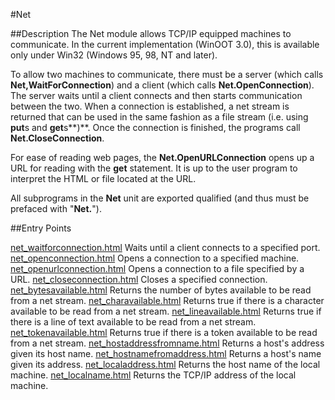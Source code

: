
#Net

##Description
The Net module allows TCP/IP equipped machines to communicate. In the current implementation (WinOOT 3.0), this is available only under Win32 (Windows 95, 98, NT and later).

To allow two machines to communicate, there must be a server (which calls **Net,WaitForConnection**) and a client (which calls **Net.OpenConnection**). The server waits until a client connects and then starts communication between the two. When a connection is established, a net stream is returned that can be used in the same fashion as a file stream (i.e. using **put**s and **get**s**)**.  Once the connection is finished, the programs call **Net.CloseConnection**.

For ease of reading web pages, the **Net.OpenURLConnection** opens up a URL for reading with the **get** statement. It is up to the user program to interpret the HTML or file located at the URL.

All subprograms in the **Net** unit are exported qualified (and thus must be prefaced with "**Net.**").


##Entry Points

[net_waitforconnection.html](**WaitForConnection**)   Waits until a client connects to a specified port.
[net_openconnection.html](**OpenConnection**)   Opens a connection to a specified machine.
[net_openurlconnection.html](**OpenURLConnection**)   Opens a connection to a file specified by a URL.
[net_closeconnection.html](**CloseConnection**)   Closes a specified connection.
[net_bytesavailable.html](**BytesAvailable**)   Returns the number of bytes available to be read from a net stream.
[net_charavailable.html](**CharAvailable**)   Returns true if there is a character available to be read from a net stream.
[net_lineavailable.html](**LineAvailable**)   Returns true if there is a line of text available to be read from a net stream.
[net_tokenavailable.html](**TokenAvailable**)   Returns true if there is a token available to be read from a net stream.
[net_hostaddressfromname.html](**HostAddressFromName**)   Returns a host's address given its host name.
[net_hostnamefromaddress.html](**HostNameFromAddress**)   Returns a host's name given its address.
[net_localaddress.html](**LocalAddress**)   Returns the host name of the local machine.
[net_localname.html](**LocalName**)   Returns the TCP/IP address of the local machine.
